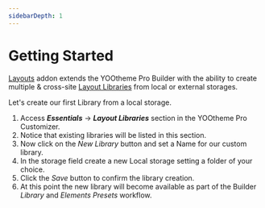 ```yaml
---
sidebarDepth: 1
---
```


# Getting Started

[Layouts](https://zoolanders.com/essentials-for-yootheme-pro/layouts) addon extends the YOOtheme Pro Builder with the ability to create multiple & cross-site [Layout Libraries](https://yootheme.com/support/yootheme-pro/joomla/layout-library) from local or external storages.

Let's create our first Library from a local storage.

1. Access _**Essentials**_ -> _**Layout Libraries**_ section in the YOOtheme Pro Customizer.
1. Notice that existing libraries will be listed in this section.
1. Now click on the *New Library* button and set a Name for our custom library.
1. In the storage field create a new Local storage setting a folder of your choice.
1. Click the *Save* button to confirm the library creation.
1. At this point the new library will become available as part of the Builder _Library_ and _Elements Presets_ workflow.
